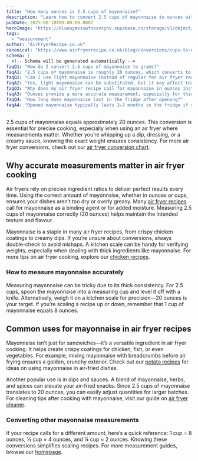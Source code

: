 ```yaml
---
title: "How many ounces is 2.5 cups of mayonnaise?"
description: "Learn how to convert 2.5 cups of mayonnaise to ounces with our easy guide. Perfect for air fryer recipes and precise cooking measurements."
pubDate: 2025-08-10T00:00:00.000Z
heroImage: "https://klueoymssxwfnxsvcyhv.supabase.co/storage/v1/object/public/Shmucket/how-many-ounces-is-2-5-cups-of-mayonnaise.webp"
tags:
  - "measurement"
author: "AirFryerRecipe.co.uk"
canonical: "https://www.airfryerrecipe.co.uk/blog/conversions/cups-to-ounces/how-many-ounces-is-2-5-cups-of-mayonnaise"
schema: |
  <!-- Schema will be generated automatically -->
faqQ1: "How do I convert 2.5 cups of mayonnaise to grams?"
faqA1: "2.5 cups of mayonnaise is roughly 20 ounces, which converts to about 567 grams. If you need precise measurements for baking or cooking, use a kitchen scale for accuracy."
faqQ2: "Can I use light mayonnaise instead of regular for air fryer recipes?"
faqA2: "Yes, light mayonnaise can be substituted, but it may affect texture and moisture. Regular mayonnaise has a higher fat content, which helps with browning and crispiness in the air fryer."
faqQ3: "Why does my air fryer recipe call for mayonnaise in ounces instead of cups?"
faqA3: "Ounces provide a more accurate measurement, especially for thick ingredients like mayonnaise. This ensures consistency in recipes, particularly for coatings or binders in air fryer dishes."
faqQ4: "How long does mayonnaise last in the fridge after opening?"
faqA4: "Opened mayonnaise typically lasts 2–3 months in the fridge if stored properly. Always check for off smells or separation before using it in your air fryer recipes."
---
```

<p>2.5 cups of mayonnaise equals approximately 20 ounces. This conversion is essential for precise cooking, especially when using an air fryer where measurements matter. Whether you’re whipping up a dip, dressing, or a creamy sauce, knowing the exact weight ensures consistency. For more air fryer conversions, check out our <a href=https://www.airfryerrecipe.co.uk/air-fryer-conversion-chart>air fryer conversion chart</a>.</p>  

<h2>Why accurate measurements matter in air fryer cooking</h2>  
<p>Air fryers rely on precise ingredient ratios to deliver perfect results every time. Using the correct amount of mayonnaise, whether in ounces or cups, ensures your dishes aren’t too dry or overly greasy. Many <a href=https://www.airfryerrecipe.co.uk/recipes>air fryer recipes</a> call for mayonnaise as a binding agent or for added moisture. Measuring 2.5 cups of mayonnaise correctly (20 ounces) helps maintain the intended texture and flavour.</p>  

<p>Mayonnaise is a staple in many air fryer recipes, from crispy chicken coatings to creamy dips. If you’re unsure about conversions, always double-check to avoid mishaps. A kitchen scale can be handy for verifying weights, especially when dealing with thick ingredients like mayonnaise. For more tips on air fryer cooking, explore our <a href=https://www.airfryerrecipe.co.uk/recipe-category/chicken>chicken recipes</a>.</p>  

<h3>How to measure mayonnaise accurately</h3>  
<p>Measuring mayonnaise can be tricky due to its thick consistency. For 2.5 cups, spoon the mayonnaise into a measuring cup and level it off with a knife. Alternatively, weigh it on a kitchen scale for precision—20 ounces is your target. If you’re scaling a recipe up or down, remember that 1 cup of mayonnaise equals 8 ounces.</p>  

<h2>Common uses for mayonnaise in air fryer recipes</h2>  
<p>Mayonnaise isn’t just for sandwiches—it’s a versatile ingredient in air fryer cooking. It helps create crispy coatings for chicken, fish, or even vegetables. For example, mixing mayonnaise with breadcrumbs before air frying ensures a golden, crunchy exterior. Check out our <a href=https://www.airfryerrecipe.co.uk/recipe-category/potatoes>potato recipes</a> for ideas on using mayonnaise in air-fried dishes.</p>  

<p>Another popular use is in dips and sauces. A blend of mayonnaise, herbs, and spices can elevate your air-fried snacks. Since 2.5 cups of mayonnaise translates to 20 ounces, you can easily adjust quantities for larger batches. For cleaning tips after cooking with mayonnaise, visit our guide on <a href=https://www.airfryerrecipe.co.uk/air-fryer-cleaner>air fryer cleaner</a>.</p>  

<h3>Converting other mayonnaise measurements</h3>  
<p>If your recipe calls for a different amount, here’s a quick reference: 1 cup = 8 ounces, ½ cup = 4 ounces, and ¼ cup = 2 ounces. Knowing these conversions simplifies scaling recipes. For more measurement guides, browse our <a href=https://www.airfryerrecipe.co.uk>homepage</a>.</p>
